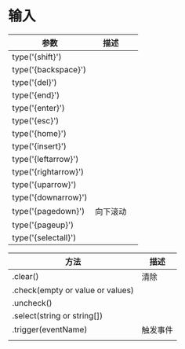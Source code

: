 # 输入
|参数|描述||
|---|---|---|
|type('{shift}')||
|type('{backspace}')||
|type('{del}')||
|type('{end}')||
|type('{enter}')||
|type('{esc}')||
|type('{home}')||
|type('{insert}')||
|type('{leftarrow}')||
|type('{rightarrow}')||
|type('{uparrow}')||
|type('{downarrow}')||
|type('{pagedown}')|向下滚动|
|type('{pageup}')||
|type('{selectall}')||

|方法|描述|
|---|---|
|.clear()|清除|
|.check(empty or value or values)||
|.uncheck()||
|.select(string or string[])||
|.trigger(eventName)|触发事件|
|||

